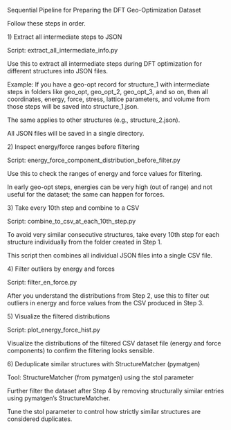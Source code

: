 Sequential Pipeline for Preparing the DFT Geo-Optimization Dataset



Follow these steps in order.



1\) Extract all intermediate steps to JSON



Script: extract\_all\_intermediate\_info.py



Use this to extract all intermediate steps during DFT optimization for different structures into JSON files.



Example: If you have a geo-opt record for structure\_1 with intermediate steps in folders like geo\_opt, geo\_opt\_2, geo\_opt\_3, and so on, then all coordinates, energy, force, stress, lattice parameters, and volume from those steps will be saved into structure\_1.json.



The same applies to other structures (e.g., structure\_2.json).



All JSON files will be saved in a single directory.



2\) Inspect energy/force ranges before filtering



Script: energy\_force\_component\_distribution\_before\_filter.py



Use this to check the ranges of energy and force values for filtering.



In early geo-opt steps, energies can be very high (out of range) and not useful for the dataset; the same can happen for forces.



3\) Take every 10th step and combine to a CSV



Script: combine\_to\_csv\_at\_each\_10th\_step.py



To avoid very similar consecutive structures, take every 10th step for each structure individually from the folder created in Step 1.



This script then combines all individual JSON files into a single CSV file.



4\) Filter outliers by energy and forces



Script: filter\_en\_force.py



After you understand the distributions from Step 2, use this to filter out outliers in energy and force values from the CSV produced in Step 3.



5\) Visualize the filtered distributions



Script: plot\_energy\_force\_hist.py



Visualize the distributions of the filtered CSV dataset file (energy and force components) to confirm the filtering looks sensible.



6\) Deduplicate similar structures with StructureMatcher (pymatgen)



Tool: StructureMatcher (from pymatgen) using the stol parameter



Further filter the dataset after Step 4 by removing structurally similar entries using pymatgen’s StructureMatcher.



Tune the stol parameter to control how strictly similar structures are considered duplicates.

